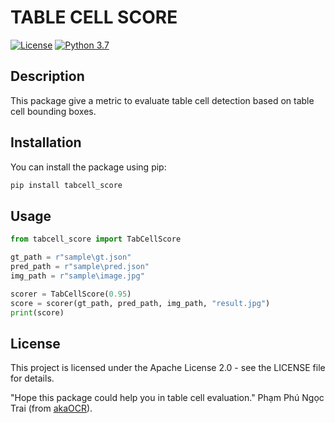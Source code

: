 # TABLE CELL SCORE

[![License](https://img.shields.io/badge/License-Apache%202.0-blue.svg)](LICENSE)
[![Python 3.7](https://img.shields.io/badge/Python-3.7-blue.svg)](https://www.python.org/downloads/release/python-370/)

## Description

This package give a metric to evaluate table cell detection based on table cell bounding boxes.

## Installation

You can install the package using pip:

```bash
pip install tabcell_score
```

## Usage

```python
from tabcell_score import TabCellScore

gt_path = r"sample\gt.json"
pred_path = r"sample\pred.json"
img_path = r"sample\image.jpg"

scorer = TabCellScore(0.95)
score = scorer(gt_path, pred_path, img_path, "result.jpg")
print(score)
```

## License

This project is licensed under the Apache License 2.0 - see the LICENSE file for details.

"Hope this package could help you in table cell evaluation." Phạm Phú Ngọc Trai (from [akaOCR](https://app.akaocr.io/)).